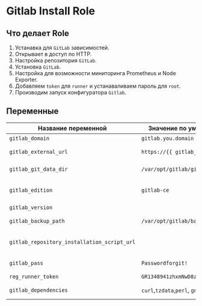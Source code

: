 # Gitlab Install Role
## Что делает Role
1. Устанавка для `GitLab` зависимостей.
2. Открывает в доступ по HTTP.
3. Настройка репозитория `GitLab`.
4. Установка `GitLab`.
5. Настройка для возможности миниторинга Prometheus и Node Exporter.
6. Добавляем `token` для `runner` и устанаваливаем пароль для `root`.
7. Производим запуск конфигуратора `Gitlab`.

## Переменные

| Название переменной | Значение по умолчанию | Описание |
| --- | --- | --- |
| `gitlab_domain` | `gitlab.you.domain` | Домен GitLab |
| `gitlab_external_url` | `https://{{ gitlab_domain }}/` | Внешний URL для Gitlab  |
| `gitlab_git_data_dir` | `/var/opt/gitlab/git-data` | Директория для данных Gitlab |
| `gitlab_edition` | `gitlab-ce` | Версия распространения Gitlab |
| `gitlab_version` |   | Версия Gitlab |
| `gitlab_backup_path` | `/var/opt/gitlab/backups` | Директория для Бэкапов |
| `gitlab_repository_installation_script_url` |  | Ссылка на установочный скрипт |
| `gitlab_pass` | `Passwordforgit!` | Пароль от root Gitlab |
| `reg_runner_token` | `GR1348941zhxmNwD8zrzySqCyJtM3` | Token для Runner |
|`gitlab_dependencies` | `curl`,`tzdata`,`perl`, `gnupg2` | Зависимости для Gitlab |